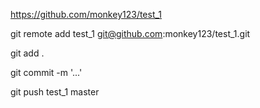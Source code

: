 

https://github.com/monkey123/test_1








git remote add test_1 git@github.com:monkey123/test_1.git


git add .

git commit -m '...'

git push test_1 master


